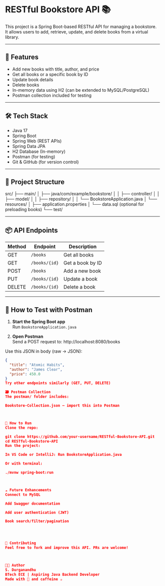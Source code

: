 # RESTful Bookstore API 📚

This project is a Spring Boot-based RESTful API for managing a bookstore. It allows users to add, retrieve, update, and delete books from a virtual library.

---

## 🚀 Features

- Add new books with title, author, and price
- Get all books or a specific book by ID
- Update book details
- Delete books
- In-memory data using H2 (can be extended to MySQL/PostgreSQL)
- Postman collection included for testing

---

## 🛠️ Tech Stack

- Java 17
- Spring Boot
- Spring Web (REST APIs)
- Spring Data JPA
- H2 Database (In-memory)
- Postman (for testing)
- Git & GitHub (for version control)

---

## 📂 Project Structure

src/
├── main/
│ ├── java/com/example/bookstore/
│ │ ├── controller/
│ │ ├── model/
│ │ ├── repository/
│ │ └── BookstoreApplication.java
│ └── resources/
│ ├── application.properties
│ └── data.sql (optional for preloading books)
└── test/


---

## 📦 API Endpoints

| Method | Endpoint       | Description            |
|--------|----------------|------------------------|
| GET    | `/books`       | Get all books          |
| GET    | `/books/{id}`  | Get a book by ID       |
| POST   | `/books`       | Add a new book         |
| PUT    | `/books/{id}`  | Update a book          |
| DELETE | `/books/{id}`  | Delete a book          |

---

## 🧪 How to Test with Postman

1. **Start the Spring Boot app**  
   Run `BookstoreApplication.java`

2. **Open Postman**  
   Send a POST request to:
http://localhost:8080/books


Use this JSON in body (raw → JSON):
```json
{
  "title": "Atomic Habits",
  "author": "James Clear",
  "price": 450.0
}
Try other endpoints similarly (GET, PUT, DELETE)

🗃️ Postman Collection
The postman/ folder includes:

Bookstore-Collection.json — import this into Postman



💾 How to Run
Clone the repo:

git clone https://github.com/your-username/RESTful-Bookstore-API.git
cd RESTful-Bookstore-API
Run the project:

In VS Code or IntelliJ: Run BookstoreApplication.java

Or with terminal:

./mvnw spring-boot:run



☁️ Future Enhancements
Connect to MySQL

Add Swagger documentation

Add user authentication (JWT)

Book search/filter/pagination




🤝 Contributing
Feel free to fork and improve this API. PRs are welcome!



🧑‍💻 Author
S. Durganandhu
BTech ECE | Aspiring Java Backend Developer
Made with 💙 and caffeine ☕
